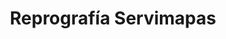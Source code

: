---
title: "Reprografía Servimapas"
url: /toledo/reprografia-servimapas/
shop: material de oficina
---